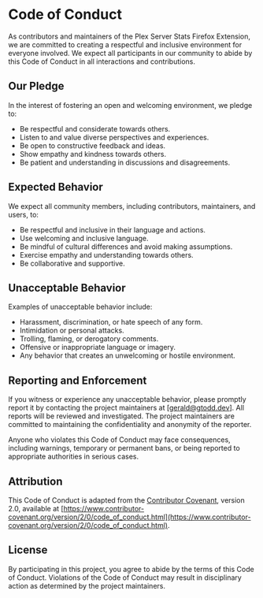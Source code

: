 # Code of Conduct

As contributors and maintainers of the Plex Server Stats Firefox Extension, we are committed to creating a respectful and inclusive environment for everyone involved. We expect all participants in our community to abide by this Code of Conduct in all interactions and contributions.

## Our Pledge

In the interest of fostering an open and welcoming environment, we pledge to:

- Be respectful and considerate towards others.
- Listen to and value diverse perspectives and experiences.
- Be open to constructive feedback and ideas.
- Show empathy and kindness towards others.
- Be patient and understanding in discussions and disagreements.

## Expected Behavior

We expect all community members, including contributors, maintainers, and users, to:

- Be respectful and inclusive in their language and actions.
- Use welcoming and inclusive language.
- Be mindful of cultural differences and avoid making assumptions.
- Exercise empathy and understanding towards others.
- Be collaborative and supportive.

## Unacceptable Behavior

Examples of unacceptable behavior include:

- Harassment, discrimination, or hate speech of any form.
- Intimidation or personal attacks.
- Trolling, flaming, or derogatory comments.
- Offensive or inappropriate language or imagery.
- Any behavior that creates an unwelcoming or hostile environment.

## Reporting and Enforcement

If you witness or experience any unacceptable behavior, please promptly report it by contacting the project maintainers at [gerald@gtodd.dev]. All reports will be reviewed and investigated. The project maintainers are committed to maintaining the confidentiality and anonymity of the reporter.

Anyone who violates this Code of Conduct may face consequences, including warnings, temporary or permanent bans, or being reported to appropriate authorities in serious cases.

## Attribution

This Code of Conduct is adapted from the [Contributor Covenant](https://www.contributor-covenant.org/), version 2.0, available at [https://www.contributor-covenant.org/version/2/0/code_of_conduct.html](https://www.contributor-covenant.org/version/2/0/code_of_conduct.html).

## License

By participating in this project, you agree to abide by the terms of this Code of Conduct. Violations of the Code of Conduct may result in disciplinary action as determined by the project maintainers.

